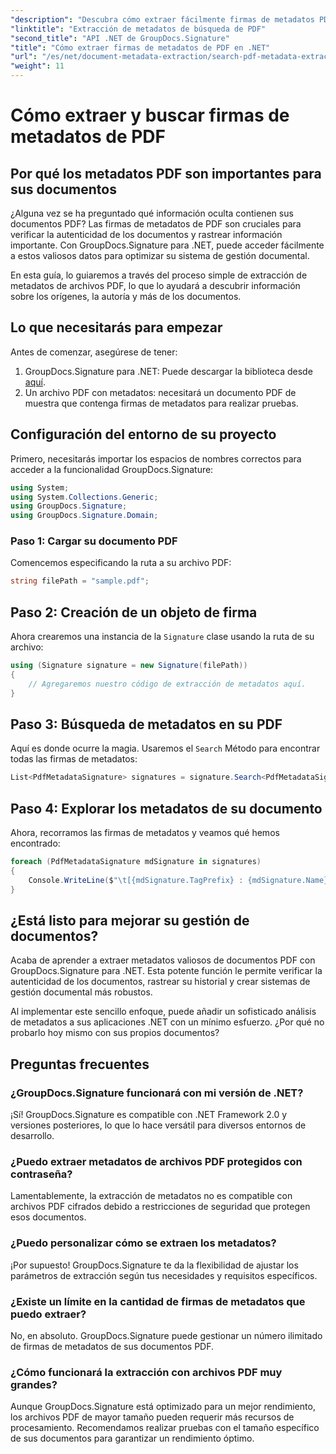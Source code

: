 ```yaml
---
"description": "Descubra cómo extraer fácilmente firmas de metadatos PDF utilizando GroupDocs.Signature para .NET para mejorar la seguridad de los documentos y la gestión de la información."
"linktitle": "Extracción de metadatos de búsqueda de PDF"
"second_title": "API .NET de GroupDocs.Signature"
"title": "Cómo extraer firmas de metadatos de PDF en .NET"
"url": "/es/net/document-metadata-extraction/search-pdf-metadata-extraction/"
"weight": 11
---
```


# Cómo extraer y buscar firmas de metadatos de PDF

## Por qué los metadatos PDF son importantes para sus documentos

¿Alguna vez se ha preguntado qué información oculta contienen sus documentos PDF? Las firmas de metadatos de PDF son cruciales para verificar la autenticidad de los documentos y rastrear información importante. Con GroupDocs.Signature para .NET, puede acceder fácilmente a estos valiosos datos para optimizar su sistema de gestión documental.

En esta guía, lo guiaremos a través del proceso simple de extracción de metadatos de archivos PDF, lo que lo ayudará a descubrir información sobre los orígenes, la autoría y más de los documentos.

## Lo que necesitarás para empezar

Antes de comenzar, asegúrese de tener:

1. GroupDocs.Signature para .NET: Puede descargar la biblioteca desde [aquí](https://releases.groupdocs.com/signature/net/).
2. Un archivo PDF con metadatos: necesitará un documento PDF de muestra que contenga firmas de metadatos para realizar pruebas.

## Configuración del entorno de su proyecto

Primero, necesitarás importar los espacios de nombres correctos para acceder a la funcionalidad GroupDocs.Signature:

```csharp
using System;
using System.Collections.Generic;
using GroupDocs.Signature;
using GroupDocs.Signature.Domain;
```

### Paso 1: Cargar su documento PDF

Comencemos especificando la ruta a su archivo PDF:

```csharp
string filePath = "sample.pdf";
```

## Paso 2: Creación de un objeto de firma

Ahora crearemos una instancia de la `Signature` clase usando la ruta de su archivo:

```csharp
using (Signature signature = new Signature(filePath))
{
    // Agregaremos nuestro código de extracción de metadatos aquí.
}
```

## Paso 3: Búsqueda de metadatos en su PDF

Aquí es donde ocurre la magia. Usaremos el `Search` Método para encontrar todas las firmas de metadatos:

```csharp
List<PdfMetadataSignature> signatures = signature.Search<PdfMetadataSignature>(SignatureType.Metadata);
```

## Paso 4: Explorar los metadatos de su documento

Ahora, recorramos las firmas de metadatos y veamos qué hemos encontrado:

```csharp
foreach (PdfMetadataSignature mdSignature in signatures)
{
    Console.WriteLine($"\t[{mdSignature.TagPrefix} : {mdSignature.Name}] = {mdSignature.Value} ({mdSignature.Type})");
}
```

## ¿Está listo para mejorar su gestión de documentos?

Acaba de aprender a extraer metadatos valiosos de documentos PDF con GroupDocs.Signature para .NET. Esta potente función le permite verificar la autenticidad de los documentos, rastrear su historial y crear sistemas de gestión documental más robustos.

Al implementar este sencillo enfoque, puede añadir un sofisticado análisis de metadatos a sus aplicaciones .NET con un mínimo esfuerzo. ¿Por qué no probarlo hoy mismo con sus propios documentos?

## Preguntas frecuentes

### ¿GroupDocs.Signature funcionará con mi versión de .NET?

¡Sí! GroupDocs.Signature es compatible con .NET Framework 2.0 y versiones posteriores, lo que lo hace versátil para diversos entornos de desarrollo.

### ¿Puedo extraer metadatos de archivos PDF protegidos con contraseña?

Lamentablemente, la extracción de metadatos no es compatible con archivos PDF cifrados debido a restricciones de seguridad que protegen esos documentos.

### ¿Puedo personalizar cómo se extraen los metadatos?

¡Por supuesto! GroupDocs.Signature te da la flexibilidad de ajustar los parámetros de extracción según tus necesidades y requisitos específicos.

### ¿Existe un límite en la cantidad de firmas de metadatos que puedo extraer?

No, en absoluto. GroupDocs.Signature puede gestionar un número ilimitado de firmas de metadatos de sus documentos PDF.

### ¿Cómo funcionará la extracción con archivos PDF muy grandes?

Aunque GroupDocs.Signature está optimizado para un mejor rendimiento, los archivos PDF de mayor tamaño pueden requerir más recursos de procesamiento. Recomendamos realizar pruebas con el tamaño específico de sus documentos para garantizar un rendimiento óptimo.